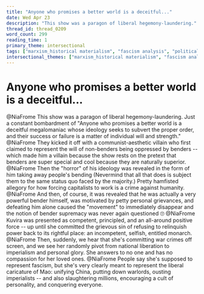 ```yaml
---
title: "Anyone who promises a better world is a deceitful..."
date: Wed Apr 23
description: "This show was a paragon of liberal hegemony-laundering."
thread_id: thread_0209
word_count: 299
reading_time: 1
primary_theme: intersectional
tags: ["marxism_historical materialism", "fascism analysis", "political economy", "imperialism_colonialism", "cultural criticism", "organizational theory"]
intersectional_themes: ["marxism_historical materialism", "fascism analysis", "political economy", "imperialism_colonialism", "cultural criticism", "organizational theory"]
---
```


# Anyone who promises a better world is a deceitful...

@NiaFrome This show was a paragon of liberal hegemony-laundering. Just a constant bombardment of "Anyone who promises a better world is a deceitful megalomaniac whose ideology seeks to subvert the proper order, and their success or failure is a matter of individual will and strength." @NiaFrome They kicked it off with a communist-aesthetic villain who first claimed to represent the will of non-benders being oppressed by benders -- which made him a villain because the show rests on the pretext that benders are super special and cool because they are naturally superior. @NiaFrome Then the "horror" of his ideology was revealed in the form of him taking away people's bending (Nevermind that all that does is subject them to the same status quo faced by the majority.) Pretty hamfisted allegory for how forcing capitalists to work is a crime against humanity. @NiaFrome And then, of course, it was revealed that he was actually a very powerful bender himself, was motivated by petty personal grievances, and defeating him alone caused the "movement" to immediately disappear and the notion of bender supremacy was never again questioned 🙄 @NiaFrome Kuvira was presented as competent, principled, and an all-around positive force -- up until she committed the grievous sin of refusing to relinquish power back to its rightful place: an incompetent, selfish, entitled monarch. @NiaFrome Then, suddenly, we hear that she's committing war crimes off screen, and we see her randomly pivot from national liberation to imperialism and personal glory. She answers to no one and has no compassion for her loved ones. @NiaFrome People say she's supposed to represent fascism, but she's very clearly meant to represent the liberal caricature of Mao: unifying China, putting down warlords, ousting imperialists -- and also slaughtering millions, encouraging a cult of personality, and conquering everyone.